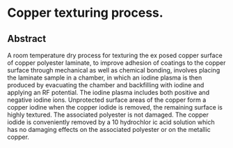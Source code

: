 # Copper texturing process.

## Abstract
A room temperature dry process for texturing the ex posed copper surface of copper polyester laminate, to improve adhesion of coatings to the copper surface through mechanical as well as chemical bonding, involves placing the laminate sample in a chamber, in which an iodine plasma is then produced by evacuating the chamber and backfilling with iodine and applying an RF potential. The iodine plasma includes both positive and negative iodine ions. Unprotected surface areas of the copper form a copper iodine when the copper iodide is removed, the remaining surface is highly textured. The associated polyester is not damaged. The copper iodide is conveniently removed by a 10 hydrochlor ic acid solution which has no damaging effects on the associated polyester or on the metallic copper.